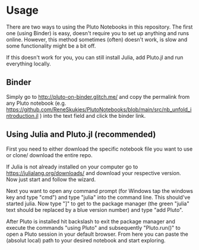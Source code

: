 # Usage
There are two ways to using the Pluto Notebooks in this repository.
The first one (using Binder) is easy, doesn't require you to set up anything and runs online. However, this method sometimes (often) doesn't work, is slow and some functionality might be a bit off.

If this doesn't work for you, you can still install Julia, add Pluto.jl and run everything locally.

## Binder
Simply go to http://pluto-on-binder.glitch.me/ and copy the permalink from any Pluto notebook (e.g. https://github.com/ReneSkukies/PlutoNotebooks/blob/main/src/nb_unfold_introduction.jl ) into the text field and click the binder link.

## Using Julia and Pluto.jl (recommended)
First you need to either download the specific notebook file you want to use or clone/ download the entire repo.

If Julia is not already installed on your computer go to https://julialang.org/downloads/ and download your respective version. Now just start and follow the wizard.

Next you want to open any command prompt (for Windows tap the windows key and type "cmd") and type "julia" into the command line. This should've started julia. Now type "]" to get to the package manager (the green "julia" text should be replaced by a blue version number) and type "add Pluto".

After Pluto is installed hit backslash to exit the package manager and execute the commands "using Pluto" and subsequently "Pluto.run()" to open a Pluto session in your default browser. From here you can paste the (absolut local) path to your desired notebook and start exploring.
